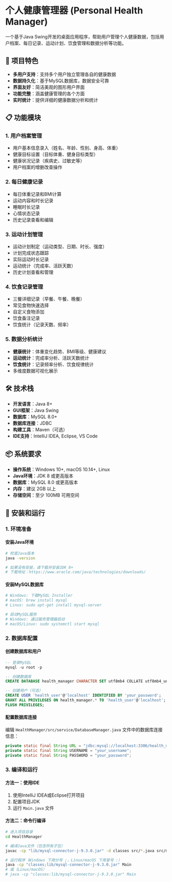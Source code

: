 # 个人健康管理器 (Personal Health Manager)

一个基于Java Swing开发的桌面应用程序，帮助用户管理个人健康数据，包括用户档案、每日记录、运动计划、饮食管理和数据分析等功能。

## 🌟 项目特色

- **多用户支持**：支持多个用户独立管理各自的健康数据
- **数据持久化**：基于MySQL数据库，数据安全可靠
- **界面友好**：简洁美观的图形用户界面
- **功能完整**：涵盖健康管理的各个方面
- **实时统计**：提供详细的健康数据分析和统计

## 📋 功能模块

### 1. 用户档案管理
- 用户基本信息录入（姓名、年龄、性别、身高、体重）
- 健康目标设置（目标体重、健身目标类型）
- 健康状况记录（疾病史、过敏史等）
- 用户档案的增删改查操作

### 2. 每日健康记录
- 每日体重记录和BMI计算
- 运动内容和时长记录
- 睡眠时长记录
- 心情状态记录
- 历史记录查看和编辑

### 3. 运动计划管理
- 运动计划制定（运动类型、日期、时长、强度）
- 计划完成状态跟踪
- 实际运动时长记录
- 运动统计（完成率、活跃天数）
- 历史计划查看和管理

### 4. 饮食记录管理
- 三餐详细记录（早餐、午餐、晚餐）
- 常见食物快速选择
- 自定义食物添加
- 饮食备注记录
- 饮食统计（记录天数、频率）

### 5. 数据分析统计
- **健康统计**：体重变化趋势、BMI等级、健康建议
- **运动统计**：完成率分析、活跃天数统计
- **饮食统计**：记录频率分析、饮食规律统计
- 多维度数据可视化展示

## 🛠 技术栈

- **开发语言**：Java 8+
- **GUI框架**：Java Swing
- **数据库**：MySQL 8.0+
- **数据库连接**：JDBC
- **构建工具**：Maven（可选）
- **IDE支持**：IntelliJ IDEA, Eclipse, VS Code

## 📦 系统要求

- **操作系统**：Windows 10+, macOS 10.14+, Linux
- **Java环境**：JDK 8 或更高版本
- **数据库**：MySQL 8.0 或更高版本
- **内存**：建议 2GB 以上
- **存储空间**：至少 100MB 可用空间

## 🚀 安装和运行

### 1. 环境准备

#### 安装Java环境
```bash
# 检查Java版本
java -version

# 如果没有安装，请下载并安装JDK 8+
# 下载地址：https://www.oracle.com/java/technologies/downloads/
```

#### 安装MySQL数据库
```bash
# Windows: 下载MySQL Installer
# macOS: brew install mysql
# Linux: sudo apt-get install mysql-server

# 启动MySQL服务
# Windows: 通过服务管理器启动
# macOS/Linux: sudo systemctl start mysql
```

### 2. 数据库配置

#### 创建数据库和用户
```sql
-- 登录MySQL
mysql -u root -p

-- 创建数据库
CREATE DATABASE health_manager CHARACTER SET utf8mb4 COLLATE utf8mb4_unicode_ci;

-- 创建用户（可选）
CREATE USER 'health_user'@'localhost' IDENTIFIED BY 'your_password';
GRANT ALL PRIVILEGES ON health_manager.* TO 'health_user'@'localhost';
FLUSH PRIVILEGES;
```

#### 配置数据库连接
编辑 `HealthManager/src/service/DatabaseManager.java` 文件中的数据库连接信息：

```java
private static final String URL = "jdbc:mysql://localhost:3306/health_manager?useUnicode=true&characterEncoding=utf8&useSSL=false&serverTimezone=UTC";
private static final String USERNAME = "your_username";
private static final String PASSWORD = "your_password";
```

### 3. 编译和运行

#### 方法一：使用IDE
1. 使用IntelliJ IDEA或Eclipse打开项目
2. 配置项目JDK
3. 运行 `Main.java` 文件

#### 方法二：命令行编译
```bash
# 进入项目目录
cd HealthManager

# 编译Java文件（包含所有子包）
javac -cp "lib/mysql-connector-j-9.3.0.jar" -d classes src/*.java src/model/*.java src/service/*.java src/ui/*.java src/ui/dialog/*.java src/ui/panels/*.java

# 运行程序（Windows 下用分号 ;，Linux/macOS 下用冒号 :）
java -cp "classes;lib/mysql-connector-j-9.3.0.jar" Main
# 或（Linux/macOS）
# java -cp "classes:lib/mysql-connector-j-9.3.0.jar" Main
```

